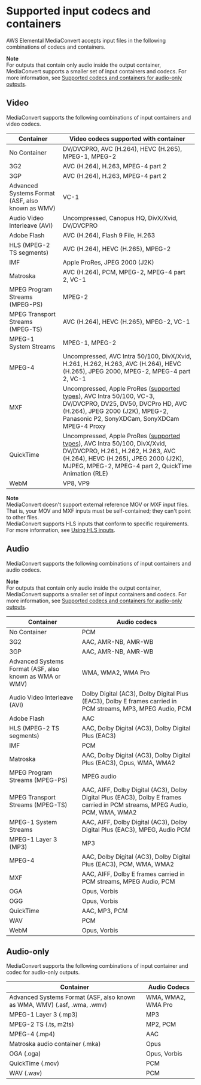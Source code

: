 # Supported input codecs and containers<a name="reference-codecs-containers-input"></a>

AWS Elemental MediaConvert accepts input files in the following combinations of codecs and containers\.

**Note**  
For outputs that contain only audio inside the output container, MediaConvert supports a smaller set of input containers and codecs\. For more information, see [Supported codecs and containers for audio\-only outputs](supported-codecs-containers-audio-only.md)\.

## Video<a name="reference-codecs-containers-input-video"></a>

MediaConvert supports the following combinations of input containers and video codecs\.


| Container | Video codecs supported with container | 
| --- | --- | 
| No Container | DV/DVCPRO, AVC \(H\.264\), HEVC \(H\.265\), MPEG\-1, MPEG\-2 | 
| 3G2 | AVC \(H\.264\), H\.263, MPEG\-4 part 2 | 
| 3GP | AVC \(H\.264\), H\.263, MPEG\-4 part 2 | 
| Advanced Systems Format \(ASF, also known as WMV\) | VC\-1 | 
| Audio Video Interleave \(AVI\) | Uncompressed, Canopus HQ, DivX/Xvid, DV/DVCPRO | 
| Adobe Flash | AVC \(H\.264\), Flash 9 File, H\.263 | 
| HLS \(MPEG\-2 TS segments\) | AVC \(H\.264\), HEVC \(H\.265\), MPEG\-2 | 
| IMF | Apple ProRes, JPEG 2000 \(J2K\) | 
| Matroska | AVC \(H\.264\), PCM, MPEG\-2, MPEG\-4 part 2, VC\-1 | 
| MPEG Program Streams \(MPEG\-PS\) | MPEG\-2 | 
| MPEG Transport Streams \(MPEG\-TS\) | AVC \(H\.264\), HEVC \(H\.265\), MPEG\-2, VC\-1 | 
| MPEG\-1 System Streams |  MPEG\-1, MPEG\-2 | 
| MPEG\-4 | Uncompressed, AVC Intra 50/100, DivX/Xvid, H\.261, H\.262, H\.263, AVC \(H\.264\), HEVC \(H\.265\), JPEG 2000, MPEG\-2, MPEG\-4 part 2, VC\-1 | 
| MXF | Uncompressed, Apple ProRes \([supported types](supported-types-for-apple-prores-inputs.md)\), AVC Intra 50/100, VC\-3, DV/DVCPRO, DV25, DV50, DVCPro HD, AVC \(H\.264\), JPEG 2000 \(J2K\), MPEG\-2, Panasonic P2, SonyXDCam, SonyXDCam MPEG\-4 Proxy | 
| QuickTime | Uncompressed, Apple ProRes \([supported types](supported-types-for-apple-prores-inputs.md)\), AVC Intra 50/100, DivX/Xvid, DV/DVCPRO, H\.261, H\.262, H\.263, AVC \(H\.264\), HEVC \(H\.265\), JPEG 2000 \(J2K\), MJPEG, MPEG\-2, MPEG\-4 part 2, QuickTime Animation \(RLE\) | 
| WebM | VP8, VP9 | 

**Note**  
MediaConvert doesn't support external reference MOV or MXF input files\. That is, your MOV and MXF inputs must be self\-contained; they can't point to other files\.  
MediaConvert supports HLS inputs that conform to specific requirements\. For more information, see [Using HLS inputs](using-hls-inputs.md)\.

## Audio<a name="reference-codecs-containers-input-audio"></a>

MediaConvert supports the following combinations of input containers and audio codecs\.

**Note**  
For outputs that contain only audio inside the output container, MediaConvert supports a smaller set of input containers and codecs\. For more information, see [Supported codecs and containers for audio\-only outputs](supported-codecs-containers-audio-only.md)\.


| Container | Audio codecs | 
| --- | --- | 
| No Container | PCM | 
| 3G2 | AAC, AMR\-NB, AMR\-WB | 
| 3GP | AAC, AMR\-NB, AMR\-WB | 
| Advanced Systems Format \(ASF, also known as WMA or WMV\) | WMA, WMA2, WMA Pro | 
| Audio Video Interleave \(AVI\) | Dolby Digital \(AC3\), Dolby Digital Plus \(EAC3\), Dolby E frames carried in PCM streams, MP3, MPEG Audio, PCM | 
| Adobe Flash | AAC | 
| HLS \(MPEG\-2 TS segments\) | AAC, Dolby Digital \(AC3\), Dolby Digital Plus \(EAC3\) | 
| IMF | PCM | 
| Matroska | AAC, Dolby Digital \(AC3\), Dolby Digital Plus \(EAC3\), Opus, WMA, WMA2 | 
| MPEG Program Streams \(MPEG\-PS\) | MPEG audio | 
| MPEG Transport Streams \(MPEG\-TS\) | AAC, AIFF, Dolby Digital \(AC3\), Dolby Digital Plus \(EAC3\), Dolby E frames carried in PCM streams, MPEG Audio, PCM, WMA, WMA2 | 
| MPEG\-1 System Streams | AAC, AIFF, Dolby Digital \(AC3\), Dolby Digital Plus \(EAC3\), MPEG, Audio PCM | 
| MPEG\-1 Layer 3 \(MP3\) | MP3 | 
| MPEG\-4 | AAC, Dolby Digital \(AC3\), Dolby Digital Plus \(EAC3\), PCM, WMA, WMA2 | 
| MXF | AAC, AIFF, Dolby E frames carried in PCM streams, MPEG Audio, PCM | 
| OGA | Opus, Vorbis | 
| OGG | Opus, Vorbis | 
| QuickTime | AAC, MP3, PCM | 
| WAV | PCM | 
| WebM | Opus, Vorbis | 

## Audio\-only<a name="reference-codecs-containers-input-audio-only"></a>

MediaConvert supports the following combinations of input container and codec for audio\-only outputs\.


| Container | Audio Codecs | 
| --- | --- | 
| Advanced Systems Format \(ASF, also known as WMA, WMV\) \(\.asf, \.wma, \.wmv\) | WMA, WMA2, WMA Pro | 
| MPEG\-1 Layer 3 \(\.mp3\) | MP3 | 
| MPEG\-2 TS \(\.ts, m2ts\) | MP2, PCM | 
| MPEG\-4 \(\.mp4\) | AAC | 
| Matroska audio container \(\.mka\) | Opus | 
| OGA \(\.oga\) | Opus, Vorbis | 
| QuickTime \(\.mov\) | PCM | 
| WAV \(\.wav\) | PCM | 